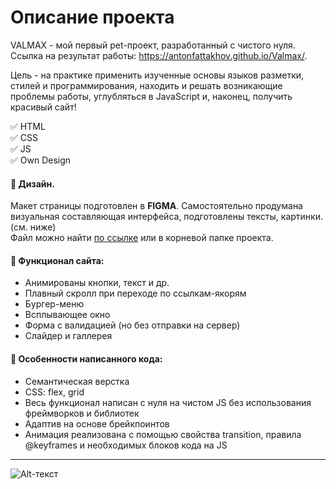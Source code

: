 # Описание проекта
VALMAX - мой первый pet-проект, разработанный с чистого нуля. Ссылка на результат работы: https://antonfattakhov.github.io/Valmax/.

Цель - на практике применить изученные основы языков разметки, стилей и программирования, находить и решать возникающие проблемы работы, углубляться в JavaScript и, наконец, получить красивый сайт!

:white_check_mark: HTML  
:white_check_mark: CSS  
:white_check_mark: JS  
:white_check_mark: Own Design

#### :art: Дизайн.
Макет страницы подготовлен в **FIGMA**. Самостоятельно продумана визуальная составляющая интерфейса, подготовлены тексты, картинки. (см. ниже)  
Файл можно найти [по ссылке](https://www.figma.com/file/gZu4hPX0ek3r4ChekDoKMc/VALMAX-for-GitHub?node-id=0%3A1) или в корневой папке проекта.

#### :hammer: Функционал сайта:
- Анимированы кнопки, текст и др.
- Плавный скролл при переходе по ссылкам-якорям
- Бургер-меню
- Всплывающее окно
- Форма с валидацией (но без отправки на сервер)
- Слайдер и галлерея

#### :page_facing_up: Особенности написанного кода:
- Семантическая верстка
- CSS: flex, grid
- Весь функционал написан с нуля на чистом JS без использования фреймворков и библиотек
- Адаптив на основе брейкпоинтов
- Анимация реализована с помощью свойства transition, правила @keyframes и необходимых блоков кода на JS  
____
![Alt-текст](https://github.com/antonfattakhov/Valmax/blob/main/Valmax%20landing.jpg)
